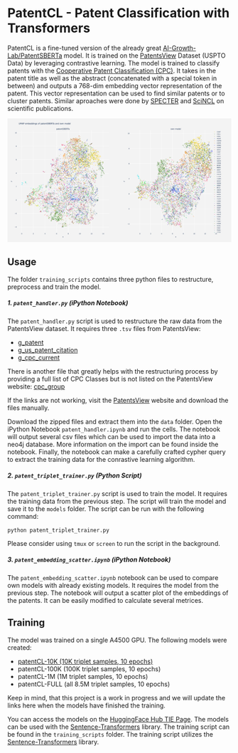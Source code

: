 # PatentCL - Patent Classification with Transformers
PatentCL is a fine-tuned version of the already great [AI-Growth-Lab/PatentSBERTa](https://huggingface.co/AI-Growth-Lab/PatentSBERTa) model. It is trained on the [PatentsView](https://patentsview.org/) Dataset (USPTO Data) by leveraging contrastive learning.
The model is trained to classify patents with the [Cooperative Patent Classification (CPC)](https://www.epo.org/searching-for-patents/helpful-resources/first-time-here/classification/cpc.html). It takes in the patent title as well as the abstract (concatenated with a special token in between) and outputs a 768-dim embedding vector representation of the patent. This vector representation can be used to find similar patents or to cluster patents.
Similar aproaches were done by [SPECTER](https://arxiv.org/abs/2004.07180) and [SciNCL](https://arxiv.org/abs/2202.06671) on scientific publications.

![Scatter Plot](scatter_plot.png)

## Usage
The folder `training_scripts` contains three python files to restructure, preprocess and train the model.

##### 1. `patent_handler.py` (iPython Notebook)
The `patent_handler.py` script is used to restructure the raw data from the PatentsView dataset. It requires three `.tsv` files from PatentsView:
- [g_patent](https://s3.amazonaws.com/data.patentsview.org/download/g_patent.tsv.zip)
- [g_us_patent_citation](https://s3.amazonaws.com/data.patentsview.org/download/g_us_patent_citation.tsv.zip)
- [g_cpc_current](https://s3.amazonaws.com/data.patentsview.org/download/g_cpc_current.tsv.zip)

There is another file that greatly helps with the restructuring process by providing a full list of CPC Classes but is not listed on the PatentsView website: [cpc_group](https://s3.amazonaws.com/data.patentsview.org/download/cpc_group.tsv.zip)

If the links are not working, visit the [PatentsView](https://patentsview.org/download/data-download-tables) website and download the files manually.

Download the zipped files and extract them into the `data` folder. Open the iPython Notebook `patent_handler.ipynb` and run the cells. The notebook will output several csv files which can be used to import the data into a neo4j database. More information on the import can be found inside the notebook. Finally, the notebook can make a carefully crafted cypher query to extract the training data for the conrastive learning algorithm.

##### 2. `patent_triplet_trainer.py` (Python Script)
The `patent_triplet_trainer.py` script is used to train the model. It requires the training data from the previous step. The script will train the model and save it to the `models` folder. The script can be run with the following command:
```
python patent_triplet_trainer.py
```
Please consider using `tmux` or `screen` to run the script in the background.

##### 3. `patent_embedding_scatter.ipynb` (iPython Notebook)
The `patent_embedding_scatter.ipynb` notebook can be used to compare own models with already existing models. It requires the model from the previous step. The notebook will output a scatter plot of the embeddings of the patents. It can be easily modified to calculate several metrices.


## Training
The model was trained on a single A4500 GPU. The following models were created:
- [patentCL-10K (10K triplet samples, 10 epochs)](https://huggingface.co/TUHH-TIE/patentCL-10K)
- patentCL-100K (100K triplet samples, 10 epochs)
- patentCL-1M (1M triplet samples, 10 epochs)
- patentCL-FULL (all 8.5M triplet samples, 10 epochs)

Keep in mind, that this project is a work in progress and we will update the links here when the models have finished the training.

You can access the models on the [HuggingFace Hub TIE Page]([https://huggingface.co/](https://huggingface.co/TUHH-TIE)). The models can be used with the [Sentence-Transformers](https://www.sbert.net/index.html) library.
The training script can be found in the `training_scripts` folder. The training script utilizes the [Sentence-Transformers](https://www.sbert.net/index.html) library.